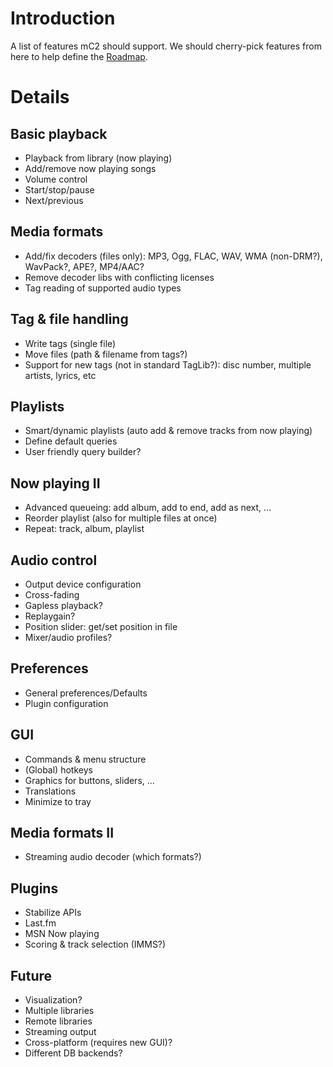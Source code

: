 # Introduction #

A list of features mC2 should support. We should cherry-pick features from here to help define the [Roadmap](Roadmap.md).

# Details #

## Basic playback ##
  * Playback from library (now playing)
  * Add/remove now playing songs
  * Volume control
  * Start/stop/pause
  * Next/previous

## Media formats ##
  * Add/fix decoders (files only): MP3, Ogg, FLAC, WAV, WMA (non-DRM?), WavPack?, APE?, MP4/AAC?
  * Remove decoder libs with conflicting licenses
  * Tag reading of supported audio types

## Tag & file handling ##
  * Write tags (single file)
  * Move files (path & filename from tags?)
  * Support for new tags (not in standard TagLib?): disc number, multiple artists, lyrics, etc

## Playlists ##
  * Smart/dynamic playlists (auto add & remove tracks from now playing)
  * Define default queries
  * User friendly query builder?

## Now playing II ##
  * Advanced queueing: add album, add to end, add as next, ...
  * Reorder playlist (also for multiple files at once)
  * Repeat: track, album, playlist

## Audio control ##
  * Output device configuration
  * Cross-fading
  * Gapless playback?
  * Replaygain?
  * Position slider: get/set position in file
  * Mixer/audio profiles?

## Preferences ##
  * General preferences/Defaults
  * Plugin configuration

## GUI ##
  * Commands & menu structure
  * (Global) hotkeys
  * Graphics for buttons, sliders, ...
  * Translations
  * Minimize to tray

## Media formats II ##
  * Streaming audio decoder (which formats?)

## Plugins ##
  * Stabilize APIs
  * Last.fm
  * MSN Now playing
  * Scoring & track selection (IMMS?)

## Future ##
  * Visualization?
  * Multiple libraries
  * Remote libraries
  * Streaming output
  * Cross-platform (requires new GUI)?
  * Different DB backends?